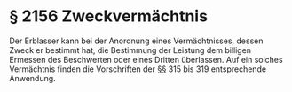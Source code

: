 # § 2156 Zweckvermächtnis
Der Erblasser kann bei der Anordnung eines Vermächtnisses, dessen Zweck er bestimmt hat, die Bestimmung der Leistung dem billigen Ermessen des Beschwerten oder eines Dritten überlassen. Auf ein solches Vermächtnis finden die Vorschriften der §§ 315 bis 319 entsprechende Anwendung.